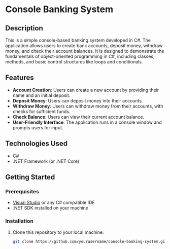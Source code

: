 
# Console Banking System

## Description

This is a simple console-based banking system developed in C#. The application allows users to create bank accounts, deposit money, withdraw money, and check their account balances. It is designed to demonstrate the fundamentals of object-oriented programming in C#, including classes, methods, and basic control structures like loops and conditionals.

## Features

- **Account Creation**: Users can create a new account by providing their name and an initial deposit.
- **Deposit Money**: Users can deposit money into their accounts.
- **Withdraw Money**: Users can withdraw money from their accounts, with checks for sufficient funds.
- **Check Balance**: Users can view their current account balance.
- **User-Friendly Interface**: The application runs in a console window and prompts users for input.

## Technologies Used

- C#
- .NET Framework (or .NET Core)

## Getting Started

### Prerequisites

- [Visual Studio](https://visualstudio.microsoft.com/) or any C# compatible IDE
- .NET SDK installed on your machine

### Installation

1. Clone this repository to your local machine:
   ```bash
   git clone https://github.com/yourusername/console-banking-system.git


